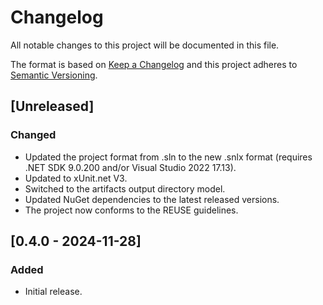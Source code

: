 <!--
  SPDX-FileCopyrightText: © 2024 Team CharLS
  SPDX-License-Identifier: BSD-3-Clause
-->

# Changelog

All notable changes to this project will be documented in this file.

The format is based on [Keep a Changelog](http://keepachangelog.com/) and this project adheres to [Semantic Versioning](http://semver.org/).

## [Unreleased]

### Changed

- Updated the project format from .sln to the new .snlx format (requires .NET SDK 9.0.200 and/or Visual Studio 2022 17.13).
- Updated to xUnit.net V3.
- Switched to the artifacts output directory model.
- Updated NuGet dependencies to the latest released versions.
- The project now conforms to the REUSE guidelines.

## [0.4.0 - 2024-11-28]

### Added

- Initial release.
